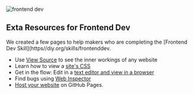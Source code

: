 ![frontend dev](http://diy-visualpedia.s3.amazonaws.com/diy-frontend-header.png)

## Exta Resources for Frontend Dev

We created a few pages to help makers who are completing the [Frontend Dev Skill](https//diy.org/skills/frontenddev. 

* Use [View Source](http://fedev.herokuapp.com/challenge/1) to see the inner workings of any website
* Learn how to view a [site's CSS](http://fedev.herokuapp.com/challenge/2)
* Get in the flow: Edit in a [text editor and view in a browser](http://fedev.herokuapp.com/challenge/3)
* Find bugs using [Web Inspector](http://fedev.herokuapp.com/challenge/4)
* [Host your website](http://fedev.herokuapp.com/challenge/5) on GitHub Pages.